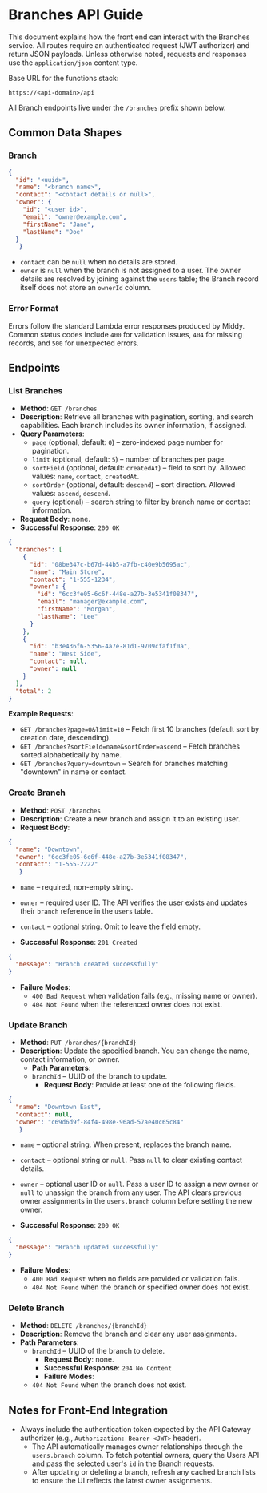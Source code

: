 # Branches API Guide

This document explains how the front end can interact with the Branches service. All
routes require an authenticated request (JWT authorizer) and return JSON payloads.
Unless otherwise noted, requests and responses use the `application/json`
content type.

Base URL for the functions stack:

```
https://<api-domain>/api
```

All Branch endpoints live under the `/branches` prefix shown below.

## Common Data Shapes

### Branch

```json
{
  "id": "<uuid>",
  "name": "<branch name>",
  "contact": "<contact details or null>",
  "owner": {
    "id": "<user id>",
    "email": "owner@example.com",
    "firstName": "Jane",
    "lastName": "Doe"
  }
   }
   ```

* `contact` can be `null` when no details are stored.
* `owner` is `null` when the branch is not assigned to a user. The owner details are
  resolved by joining against the `users` table; the Branch record itself does not
  store an `ownerId` column.

### Error Format

Errors follow the standard Lambda error responses produced by Middy. Common
status codes include `400` for validation issues, `404` for missing records, and
`500` for unexpected errors.

## Endpoints

### List Branches

* **Method**: `GET /branches`
* **Description**: Retrieve all branches with pagination, sorting, and search capabilities. Each branch includes its owner information, if assigned.
* **Query Parameters**:
  * `page` (optional, default: `0`) – zero-indexed page number for pagination.
  * `limit` (optional, default: `5`) – number of branches per page.
  * `sortField` (optional, default: `createdAt`) – field to sort by. Allowed values: `name`, `contact`, `createdAt`.
  * `sortOrder` (optional, default: `descend`) – sort direction. Allowed values: `ascend`, `descend`.
  * `query` (optional) – search string to filter by branch name or contact information.
* **Request Body**: none.
* **Successful Response**: `200 OK`

```json
{
  "branches": [
    {
      "id": "08be347c-b67d-44b5-a7fb-c40e9b5695ac",
      "name": "Main Store",
      "contact": "1-555-1234",
      "owner": {
        "id": "6cc3fe05-6c6f-448e-a27b-3e5341f08347",
        "email": "manager@example.com",
        "firstName": "Morgan",
        "lastName": "Lee"
      }
    },
    {
      "id": "b3e436f6-5356-4a7e-81d1-9709cfaf1f0a",
      "name": "West Side",
      "contact": null,
      "owner": null
    }
  ],
  "total": 2
}
```

**Example Requests**:
* `GET /branches?page=0&limit=10` – Fetch first 10 branches (default sort by creation date, descending).
* `GET /branches?sortField=name&sortOrder=ascend` – Fetch branches sorted alphabetically by name.
* `GET /branches?query=downtown` – Search for branches matching "downtown" in name or contact.

### Create Branch

* **Method**: `POST /branches`
* **Description**: Create a new branch and assign it to an existing user.
* **Request Body**:

```json
{
  "name": "Downtown",
  "owner": "6cc3fe05-6c6f-448e-a27b-3e5341f08347",
  "contact": "1-555-2222"
   }
   ```

  * `name` – required, non-empty string.
  * `owner` – required user ID. The API verifies the user exists and updates their
    `branch` reference in the `users` table.
  * `contact` – optional string. Omit to leave the field empty.

* **Successful Response**: `201 Created`

```json
{
  "message": "Branch created successfully"
}
```

* **Failure Modes**:
  * `400 Bad Request` when validation fails (e.g., missing name or owner).
  * `404 Not Found` when the referenced owner does not exist.

### Update Branch

* **Method**: `PUT /branches/{branchId}`
* **Description**: Update the specified branch. You can change the name, contact
  information, or owner.
   * **Path Parameters**:
  * `branchId` – UUID of the branch to update.
     * **Request Body**: Provide at least one of the following fields.

```json
{
  "name": "Downtown East",
  "contact": null,
  "owner": "c69d6d9f-84f4-498e-96ad-57ae40c65c84"
   }
   ```

  * `name` – optional string. When present, replaces the branch name.
  * `contact` – optional string or `null`. Pass `null` to clear existing contact details.
  * `owner` – optional user ID or `null`. Pass a user ID to assign a new owner or
    `null` to unassign the branch from any user. The API clears previous owner
    assignments in the `users.branch` column before setting the new owner.

* **Successful Response**: `200 OK`

```json
{
  "message": "Branch updated successfully"
}
```

* **Failure Modes**:
  * `400 Bad Request` when no fields are provided or validation fails.
  * `404 Not Found` when the branch or specified owner does not exist.

### Delete Branch

* **Method**: `DELETE /branches/{branchId}`
* **Description**: Remove the branch and clear any user assignments.
* **Path Parameters**:
  * `branchId` – UUID of the branch to delete.
     * **Request Body**: none.
     * **Successful Response**: `204 No Content`
     * **Failure Modes**:
  * `404 Not Found` when the branch does not exist.

## Notes for Front-End Integration

* Always include the authentication token expected by the API Gateway authorizer
  (e.g., `Authorization: Bearer <JWT>` header).
   * The API automatically manages owner relationships through the `users.branch`
  column. To fetch potential owners, query the Users API and pass the selected
  user's `id` in the Branch requests.
   * After updating or deleting a branch, refresh any cached branch lists to ensure
  the UI reflects the latest owner assignments.